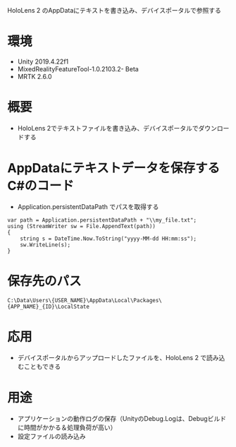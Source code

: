 HoloLens 2 のAppDataにテキストを書き込み、デバイスポータルで参照する

# 環境
- Unity 2019.4.22f1
- MixedRealityFeatureTool-1.0.2103.2- Beta
- MRTK 2.6.0

# 概要

- HoloLens 2でテキストファイルを書き込み、デバイスポータルでダウンロードする

# AppDataにテキストデータを保存するC#のコード

- Application.persistentDataPath でパスを取得する

```
var path = Application.persistentDataPath + "\\my_file.txt";
using (StreamWriter sw = File.AppendText(path))
{
    string s = DateTime.Now.ToString("yyyy-MM-dd HH:mm:ss");
    sw.WriteLine(s);
}
```

# 保存先のパス

```
C:\Data\Users\{USER_NAME}\AppData\Local\Packages\{APP_NAME}_{ID}\LocalState
```

# 応用

- デバイスポータルからアップロードしたファイルを、HoloLens 2 で読み込むこともできる

# 用途

- アプリケーションの動作ログの保存（UnityのDebug.Logは、Debugビルドに時間がかかる＆処理負荷が高い）
- 設定ファイルの読み込み